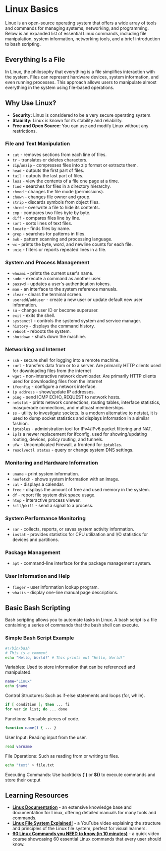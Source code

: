 # Linux Basics

Linux is an open-source operating system that offers a wide array of tools and commands for managing systems, networking, and programming. Below is an expanded list of essential Linux commands, including file manipulation, system information, networking tools, and a brief introduction to bash scripting.

## Everything Is a File

In Linux, the philosophy that everything is a file simplifies interaction with the system. Files can represent hardware devices, system information, and even running processes. This approach allows users to manipulate almost everything in the system using file-based operations.

## Why Use Linux?

- **Security:** Linux is considered to be a very secure operating system.
- **Stability:** Linux is known for its stability and reliability.
- **Free and Open Source:** You can use and modify Linux without any restrictions.

### File and Text Manipulation

- `cut` - removes sections from each line of files.
- `tr` - translates or deletes characters.
- `zip`/`unzip` - compresses files into zip format or extracts them.
- `head` - outputs the first part of files.
- `tail` - outputs the last part of files.
- `less` - view the contents of a file one page at a time.
- `find` - searches for files in a directory hierarchy.
- `chmod` - changes the file mode (permissions).
- `chown` - changes file owner and group.
- `strip` - discards symbols from object files.
- `shred` - overwrite a file to hide its contents.
- `cmp` - compares two files byte by byte.
- `diff` - compares files line by line.
- `sort` - sorts lines of text files.
- `locate` - finds files by name.
- `grep` - searches for patterns in files.
- `awk` - pattern scanning and processing language.
- `wc` - prints the byte, word, and newline counts for each file.
- `uniq` - filters or reports repeated lines in a file.

### System and Process Management

- `whoami` - prints the current user's name.
- `sudo` - execute a command as another user.
- `passwd` - updates a user's authentication tokens.
- `man` - an interface to the system reference manuals.
- `clear` - clears the terminal screen.
- `useradd`/`adduser` - create a new user or update default new user information.
- `su` - change user ID or become superuser.
- `exit` - exits the shell.
- `systemctl` - controls the systemd system and service manager.
- `history` - displays the command history.
- `reboot` - reboots the system.
- `shutdown` - shuts down the machine.

### Networking and Internet

- `ssh` - secure shell for logging into a remote machine.
- `curl` - transfers data from or to a server. Are primarily HTTP clients used for downloading files from the internet
- `wget` - non-interactive network downloader. Are primarily HTTP clients used for downloading files from the internet
- `ifconfig` - configure a network interface.
- `ip address` - show/update IP addresses.
- `ping` - send ICMP ECHO_REQUEST to network hosts.
- `netstat` - prints network connections, routing tables, interface statistics, masquerade connections, and multicast memberships.
- `ss` - utility to investigate sockets. Is a modern alternative to netstat, it is used to dump socket statistics and displays information in a similar fashion.
- `iptables` - administration tool for IPv4/IPv6 packet filtering and NAT.
- `ip` is a newer replacement for ifconfig, used for showing/updating routing, devices, policy routing, and tunnels.
- `ufw` - Uncomplicated Firewall, a frontend for `iptables`.
- `resolvectl status` - query or change system DNS settings.
  
### Monitoring and Hardware Information

- `uname` - print system information.
- `neofetch` - shows system information with an image.
- `cal` - displays a calendar.
- `free` - displays the amount of free and used memory in the system.
- `df` - report file system disk space usage.
- `htop` - interactive process viewer.
- `kill`/`pkill` - send a signal to a process.

### System Performance Monitoring

- `sar` - collects, reports, or saves system activity information.
- `iostat` - provides statistics for CPU utilization and I/O statistics for devices and partitions.
  
### Package Management

- `apt` - command-line interface for the package management system.
  
### User Information and Help

- `finger` - user information lookup program.
- `whatis` - display one-line manual page descriptions.

## Basic Bash Scripting

Bash scripting allows you to automate tasks in Linux. A bash script is a file containing a series of commands that the bash shell can execute.

### Simple Bash Script Example

```bash
#!/bin/bash
# This is a comment
echo "Hello, World!" # This prints out "Hello, World!"
```
Variables: Used to store information that can be referenced and manipulated.
```bash
name="Linux"
echo $name
```
Control Structures: Such as if-else statements and loops (for, while).
```bash
if [ condition ]; then ... fi
for var in list; do ... done
```
Functions: Reusable pieces of code.
```bash
function name() { ... }
```
User Input: Reading input from the user.
```bash
read varname
```
File Operations: Such as reading from or writing to files.
```bash
echo "text" > file.txt
```
Executing Commands: Use backticks **(`)** or **$()** to execute commands and store their output

## Learning Resources
- **[Linux Documentation](https://linux.die.net/)** - an extensive knowledge base and documentation for Linux, offering detailed manuals for many tools and commands.
- **[Linux File System Explained!](https://www.youtube.com/watch?v=bbmWOjuFmgA)** - a YouTube video explaining the structure and principles of the Linux file system, perfect for visual learners.
- **[60 Linux Commands you NEED to know (in 10 minutes)](https://www.youtube.com/watch?v=gd7BXuUQ91w)** - a quick video course showcasing 60 essential Linux commands that every user should know.